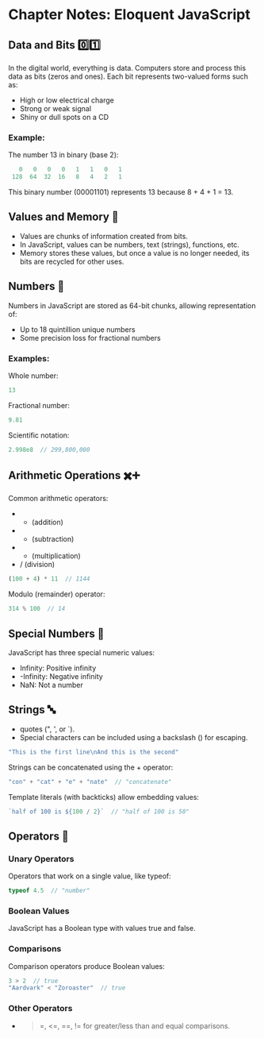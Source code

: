 # Chapter Notes: Eloquent JavaScript

## Data and Bits 0️⃣1️⃣

In the digital world, everything is data. Computers store and process this data as bits (zeros and ones). Each bit represents two-valued forms such as:
* High or low electrical charge
* Strong or weak signal
* Shiny or dull spots on a CD

### Example:
The number 13 in binary (base 2):

``` javascript
   0   0   0   0   1   1   0   1
 128  64  32  16   8   4   2   1
```

This binary number (00001101) represents 13 because 8 + 4 + 1 = 13.

## Values and Memory 💾

* Values are chunks of information created from bits.
* In JavaScript, values can be numbers, text (strings), functions, etc.
* Memory stores these values, but once a value is no longer needed, its bits are recycled for other uses.

## Numbers 🔢
Numbers in JavaScript are stored as 64-bit chunks, allowing representation of:
*	Up to 18 quintillion unique numbers
*	Some precision loss for fractional numbers

###	Examples:
Whole number:
``` javascript
13
```
Fractional number:
``` javascript
9.81
```
Scientific notation:
``` javascript
2.998e8  // 299,800,000
```

## Arithmetic Operations ✖️➕

Common arithmetic operators:
* + (addition)
*	- (subtraction)
*	* (multiplication)
*	/ (division)
``` javascript
(100 + 4) * 11  // 1144
```
Modulo (remainder) operator:
``` javascript
314 % 100  // 14
```
## Special Numbers 💯
JavaScript has three special numeric values:

*	Infinity: Positive infinity
*	-Infinity: Negative infinity
*	NaN: Not a number

## Strings 🔤
* quotes (", ', or `).
*	Special characters can be included using a backslash (\) for escaping.
``` javascript
"This is the first line\nAnd this is the second"
```
Strings can be concatenated using the + operator:
``` javascript
"con" + "cat" + "e" + "nate"  // "concatenate"
```
Template literals (with backticks) allow embedding values:
``` javascript
`half of 100 is ${100 / 2}`  // "half of 100 is 50"
```
## Operators 🧮
### Unary Operators
Operators that work on a single value, like typeof:
``` javascript
typeof 4.5  // "number"
```
### Boolean Values
JavaScript has a Boolean type with values true and false.

### Comparisons

Comparison operators produce Boolean values:
``` javascript
3 > 2  // true
"Aardvark" < "Zoroaster"  // true
```
### Other Operators
*	>=, <=, ==, != for greater/less than and equal comparisons.
